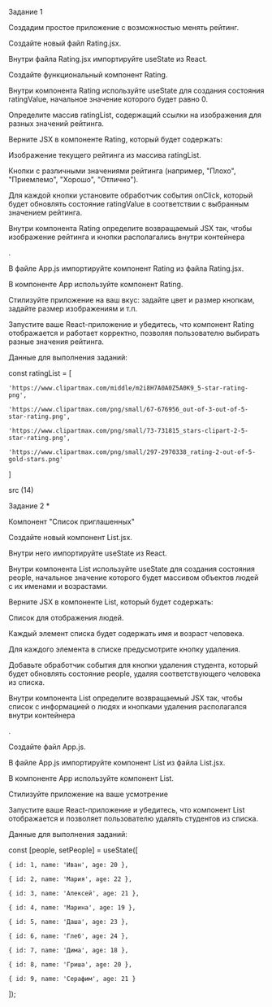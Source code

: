 Задание 1

Создадим простое приложение с возможностью менять рейтинг.


Создайте новый файл Rating.jsx.

Внутри файла Rating.jsx импортируйте useState из React.

Создайте функциональный компонент Rating.

Внутри компонента Rating используйте useState для создания состояния ratingValue, начальное значение которого будет равно 0.

Определите массив ratingList, содержащий ссылки на изображения для разных значений рейтинга.

Верните JSX в компоненте Rating, который будет содержать:

   Изображение текущего рейтинга из массива ratingList.

   Кнопки с различными значениями рейтинга (например, "Плохо", "Приемлемо", "Хорошо", "Отлично").

Для каждой кнопки установите обработчик события onClick, который будет обновлять состояние ratingValue в соответствии с выбранным значением рейтинга.

Внутри компонента Rating определите возвращаемый JSX так, чтобы изображение рейтинга и кнопки располагались внутри контейнера <div>.

В файле App.js импортируйте компонент Rating из файла Rating.jsx.

В компоненте App используйте компонент Rating.

Стилизуйте приложение на ваш вкус: задайте цвет и размер кнопкам, задайте размер изображениям и т.п.

Запустите ваше React-приложение и убедитесь, что компонент Rating отображается и работает корректно, позволяя пользователю выбирать разные значения рейтинга.


Данные для выполнения заданий:


const ratingList = [

    'https://www.clipartmax.com/middle/m2i8H7A0A0Z5A0K9_5-star-rating-png',

    'https://www.clipartmax.com/png/small/67-676956_out-of-3-out-of-5-star-rating.png',

    'https://www.clipartmax.com/png/small/73-731815_stars-clipart-2-5-star-rating.png',

    'https://www.clipartmax.com/png/small/297-2970338_rating-2-out-of-5-gold-stars.png'

  ]


src (14)


Задание 2 *

Компонент "Список приглашенных"

Создайте новый компонент List.jsx.

Внутри него импортируйте useState из React.

Внутри компонента List используйте useState для создания состояния people, начальное значение которого будет массивом объектов людей с их именами и возрастами.

Верните JSX в компоненте List, который будет содержать:

Список для отображения людей.

Каждый элемент списка будет содержать имя и возраст человека.

Для каждого элемента в списке предусмотрите кнопку удаления.

Добавьте обработчик события для кнопки удаления студента, который будет обновлять состояние people, удаляя соответствующего человека из списка.

Внутри компонента List определите возвращаемый JSX так, чтобы список с информацией о людях и кнопками удаления располагался внутри контейнера <div>.

Создайте файл App.js.

В файле App.js импортируйте компонент List из файла List.jsx.

В компоненте App используйте компонент List.

Стилизуйте приложение на ваше усмотрение

Запустите ваше React-приложение и убедитесь, что компонент List отображается и позволяет пользователю удалять студентов из списка.


Данные для выполнения заданий:


const [people, setPeople] = useState([

    { id: 1, name: 'Иван', age: 20 },

    { id: 2, name: 'Мария', age: 22 },

    { id: 3, name: 'Алексей', age: 21 },

    { id: 4, name: 'Марина', age: 19 },

    { id: 5, name: 'Даша', age: 23 },

    { id: 6, name: 'Глеб', age: 24 },

    { id: 7, name: 'Дима', age: 18 },

    { id: 8, name: 'Гриша', age: 20 },

    { id: 9, name: 'Серафим', age: 21 }

  ]);

